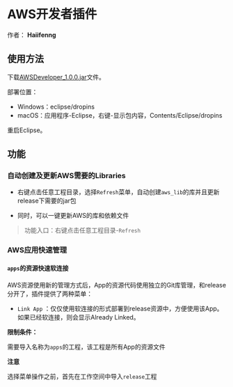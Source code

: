 # AWS开发者插件

作者：
**Haiifenng**

## 使用方法

下载[AWSDeveloper_1.0.0.jar](https://github.com/haiifenng/AWSDeveloper/releases/download/1.0.0/AWSDeveloper_1.0.0.jar)文件。

部署位置：
* Windows：eclipse/dropins
* macOS：应用程序-Eclipse，右键-显示包内容，Contents/Eclipse/dropins

重启Eclipse。

## 功能
### 自动创建及更新AWS需要的Libraries

* 右键点击任意工程目录，选择`Refresh`菜单，自动创建`aws_lib`的库并且更新release下需要的jar包

* 同时，可以一键更新AWS的库和依赖文件

> 功能入口：右键点击任意工程目录-`Refresh`

### AWS应用快速管理

#### `apps`的资源快速软连接

AWS资源使用新的管理方式后，App的资源代码使用独立的Git库管理，和release分开了，插件提供了两种菜单：
* `Link App` ：仅仅使用软连接的形式部署到release资源中，方便使用该App。如果已经软连接，则会显示Already Linked。

**限制条件：**

需要导入名称为`apps`的工程，该工程是所有App的资源文件

**注意**

选择菜单操作之前，首先在工作空间中导入`release`工程


